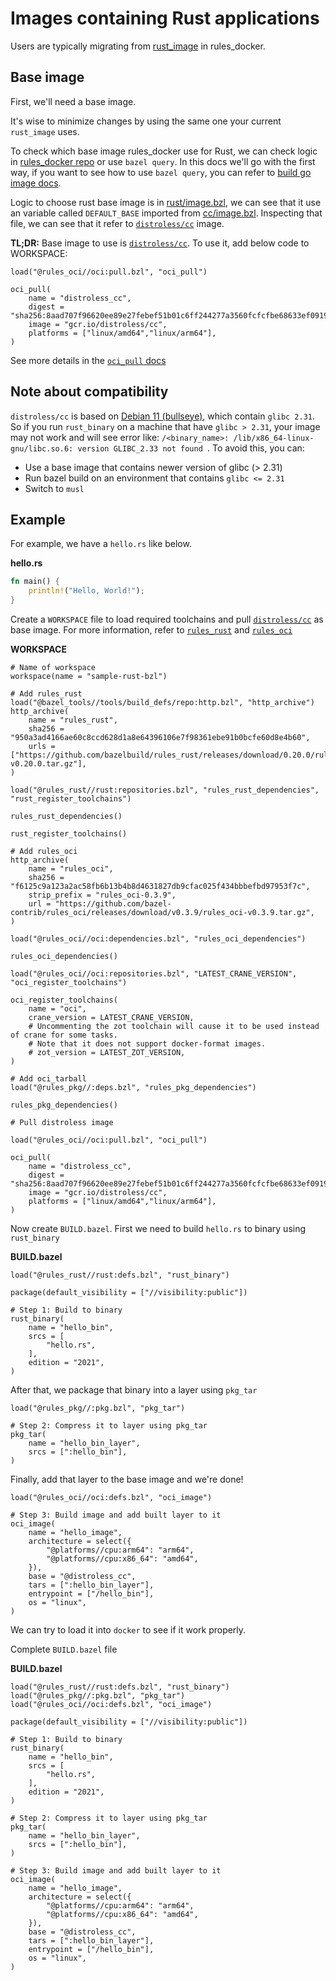 # Images containing Rust applications

Users are typically migrating from [rust_image](https://github.com/bazelbuild/rules_docker#rust_image)
in rules_docker.

## Base image

First, we'll need a base image.

It's wise to minimize changes by using the same one your current `rust_image` uses.

To check which base image rules_docker use for Rust, we can check logic in  [rules_docker repo](https://github.com/bazelbuild/rules_docker) or use `bazel query`. In this docs we'll go with the first way, if you want to see how to use `bazel query`, you can refer to [build go image docs](/docs/go.md).

Logic to choose rust base image is in [rust/image.bzl](https://github.com/bazelbuild/rules_docker/blob/master/rust/image.bzl), we can see that it use an variable called `DEFAULT_BASE` imported from [cc/image.bzl](https://github.com/bazelbuild/rules_docker/blob/fc729d85f284225cfc0b8c6d1d838f4b3e037749/cc/image.bzl). Inspecting that file, we can see that it refer to [`distroless/cc`](https://github.com/GoogleContainerTools/distroless/blob/main/cc/README.md) image.


**TL;DR:** Base image to use is [`distroless/cc`](https://github.com/GoogleContainerTools/distroless/blob/main/cc/README.md). To use it, add below code to WORKSPACE:

```
load("@rules_oci//oci:pull.bzl", "oci_pull")

oci_pull(
    name = "distroless_cc",
    digest = "sha256:8aad707f96620ee89e27febef51b01c6ff244277a3560fcfcfbe68633ef09193",
    image = "gcr.io/distroless/cc",
    platforms = ["linux/amd64","linux/arm64"],
)
```

See more details in the [`oci_pull` docs](/docs/pull.md)

## Note about compatibility
`distroless/cc` is based on [Debian 11 (bullseye)](https://github.com/GoogleContainerTools/distroless#base-operating-system), which contain `glibc 2.31`. So if you run `rust_binary` on a machine that have `glibc > 2.31`, your image may not work and will see error like: `/<binary_name>: /lib/x86_64-linux-gnu/libc.so.6: version GLIBC_2.33 not found `. To avoid this, you can:

- Use a base image that contains newer version of glibc (> 2.31)
- Run bazel build on an environment that contains `glibc <= 2.31`
- Switch to `musl`

## Example

For example, we have a `hello.rs` like below.

**hello.rs**

```rust
fn main() {
    println!("Hello, World!");
}
```

Create a `WORKSPACE` file to load required toolchains and pull [`distroless/cc`](https://github.com/GoogleContainerTools/distroless/blob/main/cc/README.md) as base image. For more information, refer to [`rules_rust`](https://github.com/bazelbuild/rules_rust) and [`rules_oci`](https://github.com/bazel-contrib/rules_oci/)

**WORKSPACE**
```
# Name of workspace
workspace(name = "sample-rust-bzl")

# Add rules_rust
load("@bazel_tools//tools/build_defs/repo:http.bzl", "http_archive")
http_archive(
    name = "rules_rust",
    sha256 = "950a3ad4166ae60c8ccd628d1a8e64396106e7f98361ebe91b0bcfe60d8e4b60",
    urls = ["https://github.com/bazelbuild/rules_rust/releases/download/0.20.0/rules_rust-v0.20.0.tar.gz"],
)

load("@rules_rust//rust:repositories.bzl", "rules_rust_dependencies", "rust_register_toolchains")

rules_rust_dependencies()

rust_register_toolchains()

# Add rules_oci
http_archive(
    name = "rules_oci",
    sha256 = "f6125c9a123a2ac58fb6b13b4b8d4631827db9cfac025f434bbbefbd97953f7c",
    strip_prefix = "rules_oci-0.3.9",
    url = "https://github.com/bazel-contrib/rules_oci/releases/download/v0.3.9/rules_oci-v0.3.9.tar.gz",
)

load("@rules_oci//oci:dependencies.bzl", "rules_oci_dependencies")

rules_oci_dependencies()

load("@rules_oci//oci:repositories.bzl", "LATEST_CRANE_VERSION", "oci_register_toolchains")

oci_register_toolchains(
    name = "oci",
    crane_version = LATEST_CRANE_VERSION,
    # Uncommenting the zot toolchain will cause it to be used instead of crane for some tasks.
    # Note that it does not support docker-format images.
    # zot_version = LATEST_ZOT_VERSION,
)

# Add oci_tarball
load("@rules_pkg//:deps.bzl", "rules_pkg_dependencies")

rules_pkg_dependencies()

# Pull distroless image

load("@rules_oci//oci:pull.bzl", "oci_pull")

oci_pull(
    name = "distroless_cc",
    digest = "sha256:8aad707f96620ee89e27febef51b01c6ff244277a3560fcfcfbe68633ef09193",
    image = "gcr.io/distroless/cc",
    platforms = ["linux/amd64","linux/arm64"],
)
```

Now create `BUILD.bazel`. First we need to build `hello.rs` to binary using `rust_binary`

**BUILD.bazel**

```
load("@rules_rust//rust:defs.bzl", "rust_binary")

package(default_visibility = ["//visibility:public"])

# Step 1: Build to binary
rust_binary(
    name = "hello_bin",
    srcs = [
        "hello.rs",
    ],
    edition = "2021",
)
```

After that, we package that binary into a layer using `pkg_tar`

```
load("@rules_pkg//:pkg.bzl", "pkg_tar")

# Step 2: Compress it to layer using pkg_tar
pkg_tar(
    name = "hello_bin_layer",
    srcs = [":hello_bin"],
)
```

Finally, add that layer to the base image and we're done!

```
load("@rules_oci//oci:defs.bzl", "oci_image")

# Step 3: Build image and add built layer to it
oci_image(
    name = "hello_image",
    architecture = select({
        "@platforms//cpu:arm64": "arm64",
        "@platforms//cpu:x86_64": "amd64",
    }),
    base = "@distroless_cc",
    tars = [":hello_bin_layer"],
    entrypoint = ["/hello_bin"],
    os = "linux",
)

```

We can try to load it into `docker` to see if it work properly.


Complete `BUILD.bazel` file

**BUILD.bazel**
```
load("@rules_rust//rust:defs.bzl", "rust_binary")
load("@rules_pkg//:pkg.bzl", "pkg_tar")
load("@rules_oci//oci:defs.bzl", "oci_image")

package(default_visibility = ["//visibility:public"])

# Step 1: Build to binary
rust_binary(
    name = "hello_bin",
    srcs = [
        "hello.rs",
    ],
    edition = "2021",
)

# Step 2: Compress it to layer using pkg_tar
pkg_tar(
    name = "hello_bin_layer",
    srcs = [":hello_bin"],
)

# Step 3: Build image and add built layer to it
oci_image(
    name = "hello_image",
    architecture = select({
        "@platforms//cpu:arm64": "arm64",
        "@platforms//cpu:x86_64": "amd64",
    }),
    base = "@distroless_cc",
    tars = [":hello_bin_layer"],
    entrypoint = ["/hello_bin"],
    os = "linux",
)
```